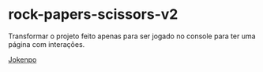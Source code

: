 # rock-papers-scissors-v2
Transformar o projeto feito apenas para ser jogado no console para ter uma página com interações.

[Jokenpo](https://atemoia.github.io/rock-papers-scissors2/)
